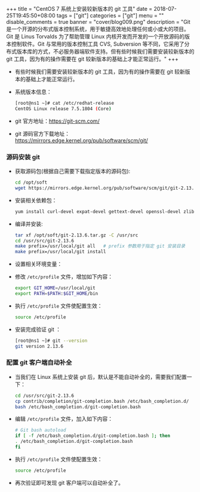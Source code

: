 +++
title = "CentOS 7 系统上安装较新版本的 git 工具"
date = 2018-07-25T19:45:50+08:00
tags = ["git"]
categories = ["git"]
menu = ""
disable_comments = true
banner = "cover/blog009.png"
description = "Git是一个开源的分布式版本控制系统，用于敏捷高效地处理任何或小或大的项目。Git 是 Linus Torvalds 为了帮助管理 Linux 内核开发而开发的一个开放源码的版本控制软件。Git 与常用的版本控制工具 CVS, Subversion 等不同，它采用了分布式版本库的方式，不必服务器端软件支持。但有些时候我们需要安装较新版本的 git 工具，因为有的操作需要在 git 较新版本的基础上才能正常运行。"
+++

- 有些时候我们需要安装较新版本的 git 工具，因为有的操作需要在 git 较新版本的基础上才能正常运行。
- 系统版本信息：
  
    ```bash
    [root@ns1 ~]# cat /etc/redhat-release 
    CentOS Linux release 7.5.1804 (Core)
    ```

- git 官方地址：<https://git-scm.com/>
- git 源码官方下载地址：<https://mirrors.edge.kernel.org/pub/software/scm/git/>

### 源码安装 git
- 获取源码包(根据自己需要下载指定版本的源码包):
  
    ```bash
    cd /opt/soft
    wget https://mirrors.edge.kernel.org/pub/software/scm/git/git-2.13.6.tar.gz
    ```
  
- 安装相关依赖包：

    ```bash
    yum install curl-devel expat-devel gettext-devel openssl-devel zlib-devel gcc perl-ExtUtils-MakeMaker openssh-clients -y
    ```
 
- 编译并安装:

    ```bash
    tar xf /opt/soft/git-2.13.6.tar.gz -C /usr/src
    cd /usr/src/git-2.13.6
    make prefix=/usr/local/git all   # prefix 参数用于指定 git 安装目录
    make prefix=/usr/local/git install
    ```

- 设置相关环境变量：
- 修改 `/etc/profile` 文件，增加如下内容：

    ```bash
    export GIT_HOME=/usr/local/git
    export PATH=$PATH:$GIT_HOME/bin
    ```

- 执行 `/etc/profile` 文件使配置生效：

    ```bash
    source /etc/profile
    ```
- 安装完成验证 git ：

    ```bash
    [root@ns1 ~]# git --version 
    git version 2.13.6
    ```

### 配置 git 客户端自动补全
- 当我们在 Linux 系统上安装 git 后，默认是不能自动补全的，需要我们配置一下：

    ```bash
    cd /usr/src/git-2.13.6
    cp contrib/completion/git-completion.bash /etc/bash_completion.d/
    bash /etc/bash_completion.d/git-completion.bash
    ```

- 编辑 `/etc/profile` 文件，加入如下内容：

    ```bash
    # Git bash autoload
    if [ -f /etc/bash_completion.d/git-completion.bash ]; then
    . /etc/bash_completion.d/git-completion.bash
    fi
    ```

- 执行 `/etc/profile` 文件使配置生效：

    ```bash
    source /etc/profile
    ```

- 再次验证即可发现 git 客户端可以自动补全了。